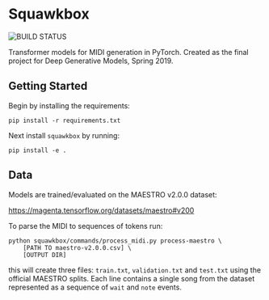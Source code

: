 Squawkbox
===

![BUILD STATUS](https://travis-ci.org/rloganiv/dgm-final-project.svg?branch=master)

Transformer models for MIDI generation in PyTorch.
Created as the final project for Deep Generative Models, Spring 2019.


Getting Started
---
Begin by installing the requirements:
```{bash}
pip install -r requirements.txt
```

Next install `squawkbox` by running:
```{bash}
pip install -e .
```


Data
---
Models are trained/evaluated on the MAESTRO v2.0.0 dataset:

https://magenta.tensorflow.org/datasets/maestro#v200

To parse the MIDI to sequences of tokens run:

```{bash}
python squawkbox/commands/process_midi.py process-maestro \
    [PATH TO maestro-v2.0.0.csv] \
    [OUTPUT DIR]
```
this will create three files: `train.txt`, `validation.txt` and `test.txt` using the official MAESTRO splits. Each line contains a single song from the dataset represented as a sequence of `wait` and `note` events.